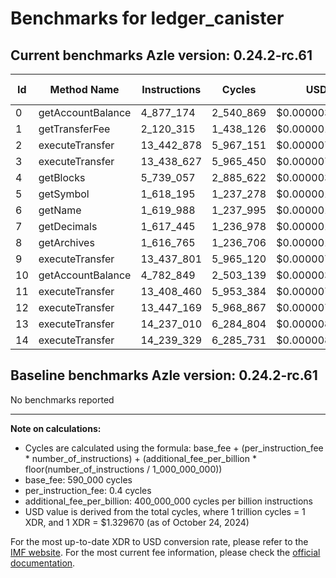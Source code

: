 # Benchmarks for ledger_canister

## Current benchmarks Azle version: 0.24.2-rc.61

| Id  | Method Name       | Instructions | Cycles    | USD           | USD/Million Calls |
| --- | ----------------- | ------------ | --------- | ------------- | ----------------- |
| 0   | getAccountBalance | 4_877_174    | 2_540_869 | $0.0000033785 | $3.37             |
| 1   | getTransferFee    | 2_120_315    | 1_438_126 | $0.0000019122 | $1.91             |
| 2   | executeTransfer   | 13_442_878   | 5_967_151 | $0.0000079343 | $7.93             |
| 3   | executeTransfer   | 13_438_627   | 5_965_450 | $0.0000079321 | $7.93             |
| 4   | getBlocks         | 5_739_057    | 2_885_622 | $0.0000038369 | $3.83             |
| 5   | getSymbol         | 1_618_195    | 1_237_278 | $0.0000016452 | $1.64             |
| 6   | getName           | 1_619_988    | 1_237_995 | $0.0000016461 | $1.64             |
| 7   | getDecimals       | 1_617_445    | 1_236_978 | $0.0000016448 | $1.64             |
| 8   | getArchives       | 1_616_765    | 1_236_706 | $0.0000016444 | $1.64             |
| 9   | executeTransfer   | 13_437_801   | 5_965_120 | $0.0000079316 | $7.93             |
| 10  | getAccountBalance | 4_782_849    | 2_503_139 | $0.0000033283 | $3.32             |
| 11  | executeTransfer   | 13_408_460   | 5_953_384 | $0.0000079160 | $7.91             |
| 12  | executeTransfer   | 13_447_169   | 5_968_867 | $0.0000079366 | $7.93             |
| 13  | executeTransfer   | 14_237_010   | 6_284_804 | $0.0000083567 | $8.35             |
| 14  | executeTransfer   | 14_239_329   | 6_285_731 | $0.0000083579 | $8.35             |

## Baseline benchmarks Azle version: 0.24.2-rc.61

No benchmarks reported

---

**Note on calculations:**

-   Cycles are calculated using the formula: base_fee + (per_instruction_fee \* number_of_instructions) + (additional_fee_per_billion \* floor(number_of_instructions / 1_000_000_000))
-   base_fee: 590_000 cycles
-   per_instruction_fee: 0.4 cycles
-   additional_fee_per_billion: 400_000_000 cycles per billion instructions
-   USD value is derived from the total cycles, where 1 trillion cycles = 1 XDR, and 1 XDR = $1.329670 (as of October 24, 2024)

For the most up-to-date XDR to USD conversion rate, please refer to the [IMF website](https://www.imf.org/external/np/fin/data/rms_sdrv.aspx).
For the most current fee information, please check the [official documentation](https://internetcomputer.org/docs/current/developer-docs/gas-cost#execution).

